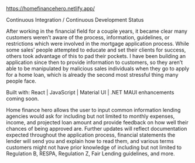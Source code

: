 https://homefinancehero.netlify.app/

Continuous Integration / Continuous Development Status

After working in the financial field for a couple years, it became clear many customers weren’t aware of the process, information, guidelines, or restrictions which were involved in the mortgage application process. While some sales’ people attempted to educate and set their clients for success, others took advantage of this to pad their pockets. I have been building an application since then to provide information to customers, so they aren’t able to be manipulated by malicious sales individuals when they go to apply for a home loan, which is already the second most stressful thing many people face.

Built with: React | JavaScript | Material UI | .NET MAUI enhancements coming soon.

Home finance hero allows the user to input common information lending agencies would ask for including but not limited to monthly expenses, income, and projected loan amount and provide feedback on how well their chances of being approved are. Further updates will reflect documentation expected throughout the application process, financial statements the lender will send you and explain how to read them, and various terms customers might not have prior knowledge of including but not limited to Regulation B, RESPA, Regulation Z, Fair Lending guidelines, and more. 
